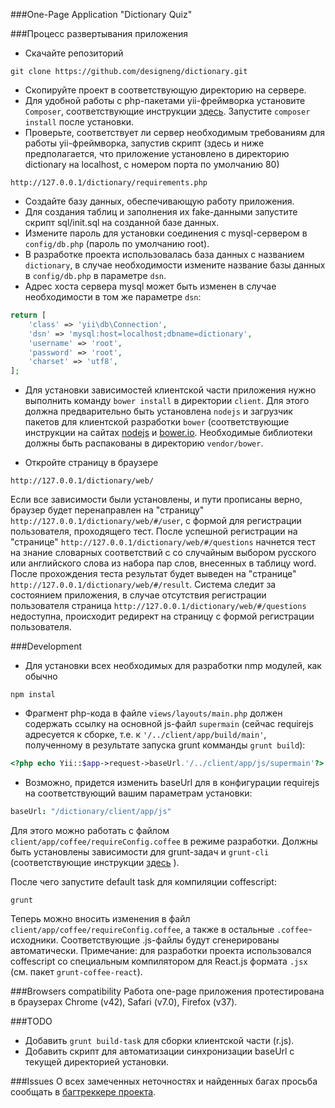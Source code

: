 ###One-Page Application "Dictionary Quiz"

###Процесс развертывания приложения

+ Скачайте репозиторий
~~~
git clone https://github.com/designeng/dictionary.git
~~~
+ Скопируйте проект в соответствующую директорию на сервере.
+ Для удобной работы с php-пакетами yii-фреймворка установите `Composer`, соответствующие инструкции [здесь](https://getcomposer.org/download/). Запустите `composer install` после установки. 
+ Проверьте, соответствует ли сервер необходимым требованиям для работы yii-фреймворка, запустив скрипт (здесь и ниже предполагается, что приложение установлено в директорию dictionary на localhost, с номером порта по умолчанию 80)
~~~
http://127.0.0.1/dictionary/requirements.php
~~~

+ Создайте базу данных, обеспечивающую работу приложения.
+ Для создания таблиц и заполнения их fake-данными запустите скрипт sql/init.sql на созданной базе данных.
+ Измените пароль для установки соединения с mysql-сервером в `config/db.php` (пароль по умолчанию root). 
+ В разработке проекта использовалась база данных с названием `dictionary`, в случае необходимости измените название базы данных в `config/db.php` в параметре `dsn`. 
+ Адрес хоста сервера mysql может быть изменен в случае необходимости в том же параметре `dsn`:
```php
return [
    'class' => 'yii\db\Connection',
    'dsn' => 'mysql:host=localhost;dbname=dictionary',
    'username' => 'root',
    'password' => 'root',
    'charset' => 'utf8',
];
```
+ Для установки зависимостей клиентской части приложения нужно выполнить команду `bower install` в директории `client`. Для этого должна предварительно быть установлена `nodejs` и загрузчик пакетов для клиентской разработки `bower` (соответствующие инструкции на сайтах [nodejs](https://nodejs.org/) и [bower.io](http://bower.io/). Необходимые библиотеки должны быть распакованы в директорию `vendor/bower`.

+ Откройте страницу в браузере
~~~
http://127.0.0.1/dictionary/web/
~~~
Если все зависимости были установлены, и пути прописаны верно, браузер будет перенаправлен на "страницу" `http://127.0.0.1/dictionary/web/#/user`, с формой для регистрации пользователя, проходящего тест. После успешной регистрации на "странице" `http://127.0.0.1/dictionary/web/#/questions` начнется тест на знание словарных соответствий с со случайным выбором русского или английского слова из набора пар слов, внесенных в таблицу word. После прохождения теста результат будет выведен на "странице" `http://127.0.0.1/dictionary/web/#/result`. Система следит за состоянием приложения, в случае отсутствия регистрации пользователя страница `http://127.0.0.1/dictionary/web/#/questions` недоступна, происходит редирект на страницу с формой регистрации пользователя.

###Development
+ Для установки всех необходимых для разработки nmp модулей, как обычно 
```
npm instal
```
+ Фрагмент php-кода в файле `views/layouts/main.php` должен содержать ссылку на основной js-файл `supermain` (сейчас requirejs адресуется к сборке, т.е. к `'/../client/app/build/main'`, полученному в результате запуска grunt комманды `grunt build`):
```php
<?php echo Yii::$app->request->baseUrl.'/../client/app/js/supermain'?>
```
+ Возможно, придется изменить baseUrl для в конфигурации requirejs на соответствующий вашим параметрам установки:
```coffee
baseUrl: "/dictionary/client/app/js"
```
Для этого можно работать с файлом `client/app/coffee/requireConfig.coffee` в режиме разработки. Должны быть установлены зависимости для grunt-задач и `grunt-cli` (соответствующие инструкции [здесь](http://gruntjs.com/getting-started) ).

После чего запустите default task для компиляции coffescript:
```
grunt
```
Теперь можно вносить изменения в файл `client/app/coffee/requireConfig.coffee`, а также в остальные `.coffee`-исходники. Cоответствующие .js-файлы будут сгенерированы автоматически. 
Примечание: для разработки проекта использовался coffescript со специальным компилятором для React.js формата `.jsx` (см. пакет `grunt-coffee-react`).



###Browsers compatibility
Работа one-page приложения протестирована в браузерах Chrome (v42), Safari (v7.0), Firefox (v37).

###TODO
+ Добавить `grunt build-task` для сборки клиентской части (r.js).
+ Добавить скрипт для автоматизации синхронизации baseUrl с текущей директорией установки.

###Issues
О всех замеченных неточностях и найденных багах просьба сообщать в [багтреккере проекта](https://github.com/designeng/dictionary/issues).